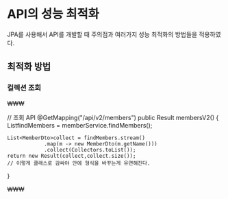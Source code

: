 # API의 성능 최적화

<p> JPA를 사용해서 API를 개발할 때 주의점과 여러가지 성능 최적화의 방법들을 적용하였다. </p>

## 최적화 방법

### 컬렉션 조회
₩₩₩

// 조회 API
@GetMapping("/api/v2/members")
public Result membersV2() {
	List<Member>findMembers = memberService.findMembers();
	
	List<MemberDto>collect = findMembers.stream()
				.map(m -> new MemberDto(m.getName()))
				.collect(Collectors.toList());
	return new Result(collect,collect.size());
	// 이렇게 클래스로 감싸야 안에 형식을 바꾸는게 유연해진다.
}
	
₩₩₩
